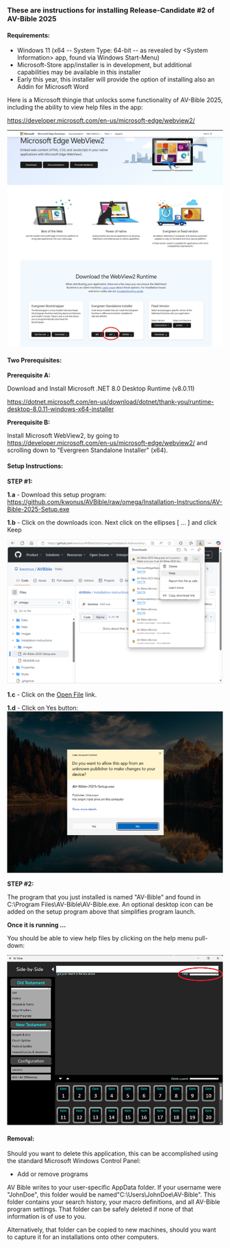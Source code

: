 ### These are instructions for installing Release-Candidate #2 of AV-Bible 2025

#### Requirements:

- Windows 11 (x64 -- System Type: 64-bit -- as revealed by \<System Information\> app, found via Windows Start-Menu)
- Microsoft-Store app/installer is in development, but additional capabilities may be available in this installer
- Early this year, this installer will provide the option of installing also an Addin for Microsoft Word

Here is a Microsoft thingie that unlocks some functionality of AV-Bible 2025, including the ability to view help files in the app:

https://developer.microsoft.com/en-us/microsoft-edge/webview2/ 



![images/webview2.png](./images/webview2.png)

#### Two Prerequisites:

**Prerequisite A:**

Download and Install Microsoft .NET 8.0 Desktop Runtime (v8.0.11)

https://dotnet.microsoft.com/en-us/download/dotnet/thank-you/runtime-desktop-8.0.11-windows-x64-installer

**Prerequisite B:**

Install Microsoft WebView2, by going to https://developer.microsoft.com/en-us/microsoft-edge/webview2/ and scrolling down to "Evergreen Standalone Installer" (x64).

#### Setup Instructions:

**STEP #1:**

**1.a** - Download this setup program:<br/>
https://github.com/kwonus/AVBible/raw/omega/Installation-Instructions/AV-Bible-2025-Setup.exe

**1.b** - Click on the downloads icon. Next click on the ellipses [ ... ] and click Keep

![Screen-Shot](./images/AV-Bible-2025-keep.png)

**1.c** - Click on the <u>Open File</u> link.

**1.d** - Click on Yes button:
![Screen-Shot](./images/AV-Bible-2025-Yes.png)

**STEP #2:**

The program that you just installed is named "AV-Bible" and found in C:\Program Files\AV-Bible\AV-Bible.exe. An optional desktop icon can be added on the setup program above that simplifies program launch.

**Once it is running ...**

You should be able to view help files by clicking on the help menu pull-down:

![Screen-Shot](./images/avbible-help.png)



#### Removal:

Should you want to delete this application, this can be accomplished using the standard Microsoft Windows Control Panel:

- Add or remove programs

AV Bible writes to your user-specific AppData folder. If your username were "JohnDoe", this folder would be named"C:\Users\JohnDoe\AV-Bible". This folder contains your search history, your macro definitions, and all AV-Bible program settings. That folder can be safely deleted if none of that information is of use to you.

Alternatively, that folder can be copied to new machines, should you want to capture it for an installations onto other computers.
